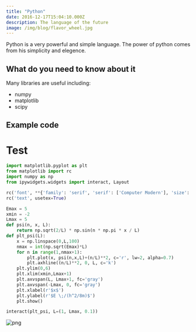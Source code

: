 ```yaml
---
title: "Python"
date: 2016-12-17T15:04:10.000Z
description: The language of the future
image: /img/blog/flavor_wheel.jpg
---
```


Python is a very powerful and simple language. The power of python comes from his simplicity and elegence.

## What do you need to know about it

Many libraries are useful including:

- numpy
- matplotlib
- scipy

## Example code

# Test



```python
import matplotlib.pyplot as plt
from matplotlib import rc
import numpy as np
from ipywidgets.widgets import interact, Layout

rc('font', **{'family': 'serif', 'serif': ['Computer Modern'], 'size': 16})
rc('text', usetex=True)
```


```python
Emax = 5
xmin = -2
Lmax = 5
def psi(n, x, L):
    return np.sqrt(2/L) * np.sin(n * np.pi * x / L)
def plt_psi(L):
    x = np.linspace(0,L,100)
    nmax = int(np.sqrt(Emax)*L)
    for n in range(1,nmax+1):
        plt.plot(x, psi(n,x,L)+(n/L)**2, c='r', lw=2, alpha=0.7)
        plt.axhline((n/L)**2, 0, L, c='k')
    plt.ylim(0,6)
    plt.xlim(xmin,Lmax+1)
    plt.axvspan(L, Lmax+1, fc='gray')
    plt.axvspan(-Lmax, 0, fc='gray')
    plt.xlabel(r'$x$')
    plt.ylabel(r'$E \;/(h^2/8m)$')
    plt.show()
```


```python
interact(plt_psi, L=(1, Lmax, 0.1))
```


![png](a_files/a_2_0.png)
